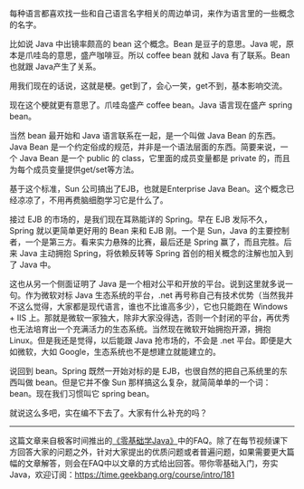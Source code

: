 每种语言都喜欢找一些和自己语言名字相关的周边单词，来作为语言里的一些概念的名字。

比如说 Java 中出镜率颇高的 bean 这个概念。Bean 是豆子的意思。Java 呢，原本是爪哇岛的意思，盛产咖啡豆。所以 coffee bean 就和 Java 有了联系。Bean 也就跟 Java产生了关系。

用我们现在的话说，这就是梗。get到了，会心一笑，get不到，基本影响交流。

现在这个梗就更有意思了。爪哇岛盛产 coffee bean。Java 语言现在盛产 spring bean。

当然 bean 最开始和 Java 语言联系在一起，是一个叫做 Java Bean 的东西。 Java Bean 是一个约定俗成的规范，并非是一个语法层面的东西。简要来说，一个 Java Bean 是一个 public 的 class，它里面的成员变量都是 private 的，而且为每个成员变量提供get/set等方法。

基于这个标准，Sun 公司搞出了EJB，也就是Enterprise Java Bean。这个概念已经凉凉了，不用再费脑细胞学习它是什么了。

接过 EJB 的市场的，是我们现在耳熟能详的 Spring。早在 EJB 发际不久，Spring 就以更简单更好用的 Bean 来和 EJB 刚。一个是 Sun，Java 的主要控制者，一个是第三方。看来实力悬殊的比赛，最后还是 Spring 赢了，而且完胜。后来 Java 主动拥抱 Spring，将依赖反转等 Spring 首创的相关概念的注解也加入到了 Java 中。 

这也从另一个侧面证明了 Java 是一个相对公平和开放的平台。说到这里就多说一句。作为微软对标 Java 生态系统的平台，.net 再号称自己有技术优势（当然我并不这么觉得，大家都是现代语言，谁也不比谁高多少），它也只能跑在 Windows + IIS 上。那就是微软一家独大，除非大家没得选，否则一个封闭的平台，再优秀也无法培育出一个充满活力的生态系统。当然现在微软开始拥抱开源，拥抱 Linux。但是我还是觉得，以后能跟 Java 抢市场的，不会是 .net 平台。即便是大如微软，大如 Google，生态系统也不是想建立就能建立的。

说回到 bean。Spring 既然一开始对标的是 EJB，也很自然的把自己系统里的东西叫做 bean。但是它并不像 Sun 那样搞这么复杂，就简简单单的一个词：bean。现在我们习惯叫它 spring bean。

就说这么多吧，实在编不下去了。大家有什么补充的吗？

***

这篇文章来自极客时间推出的[《零基础学Java》](https://time.geekbang.org/course/intro/181)中的FAQ。除了在每节视频课下方回答大家的问题之外，针对大家提出的优质问题或者普遍问题，如果需要更大篇幅的文章解答，则会在FAQ中以文章的方式给出回答。带你零基础入门，夯实Java，欢迎订阅：https://time.geekbang.org/course/intro/181


